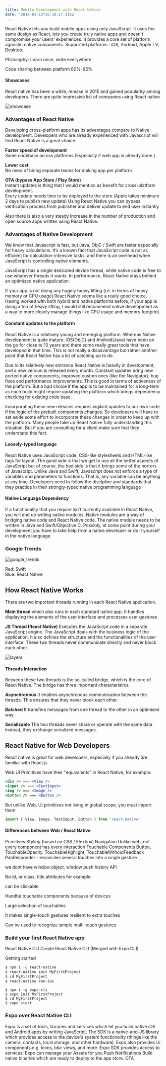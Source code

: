 ```yaml
---
title: Mobile Development with React Native
date: '2018-01-13T16:30:17.316Z'
---
```


React Native lets you build mobile apps using only JavaScript. It uses the same design as React, lets you create truly native apps and doesn't compromise your users' experiences. It provides a core set of platform agnostic native components. Supported platforms : iOS, Android, Apple TV, Desktop.

Philosophy: Learn once, write everywhere

Code sharing between platform 80%-95%

<!-- read more -->

#### Showcases

React native has been a while, release in 2015 and gained popularity among developers.
There are quite impressive list of companies using React native

![showcase](https://github.com/shakogegia/shakogegia.github.io/blob/develop/content/blog/mobile-development-with-react-native/showcase.png?raw=true)

### Advantages of React Native

Developing cross-platform apps has its advantages compare to Native development.
Developers who are already experienced with Javascript will find React Native is a great choice.

**Faster speed of development**  
Same codebase across platforms (Especially if web app is already done.)

**Lower cost**  
No need of hiring separate teams for making app per platform

**OTA (bypass App Store / Play Store)**  
Instant updates is thing that I would mention as benefit for cross-platform development.  
Every update needs time to be deployed to the store (Apple takes minimum 2 days to publish new update)
Using React Native you can bypass verification process from publisher and deliver update to end user instantly

Also there is also a very steady increase in the number of production and open source apps written using React Native.

### Advantages of Native Development

We know that Javascript is fast, but Java, ObjC / Swift are faster especially for heavy calculations. It’s a known fact that JavaScript code is not as efficient for calculation-intensive tasks, and there is an overhead when JavaScript is controlling native elements.

JavaScript has a single dedicated device thread, while native code is free to use whatever threads it wants. In performance, React Native stays behind an optimized native application.

If your app is not doing any hugely heavy lifting (i.e. in terms of heavy memory or CPU usage) React Native seems like a really good choice. Having worked with both hybrid and native platforms before, if your app is doing a ton of heavy lifting, I would still recommend native development as a way to more closely manage things like CPU usage and memory footprint.

#### Constant updates to the platform

React Native is a relatively young and emerging platform. Whereas Native development is quite mature. iOS(ObjC) and Android(Java) have been on the go for close to 10 years and there some really great tools that have developed in that time. This is not really a disadvantage but rather another point that React Native has a lot of catching up to do.

Due to its relatively new entrance React Native is heavily in development, and a new version is released every month.
Constant updates bring new ported native components, improved custom ones (like the Navigator), bug fixes and performance improvements. This is good in terms of activeness of the platform. But a bad choice if the app is to be maintained for a long-term as each build might require updating the platform which brings dependency checking for existing code base.

Incorporating these new releases requires vigilant updates to our own code if the logic of the prebuilt components changes. So developers will have to set aside some effort to incorporate these changes in order to keep up with the platform. Many people take up React Native fully understanding this situation. But if you are consulting for a client make sure that they understand this fact.

#### Loosely-typed language

React Native uses JavaScript code, CSS-like stylesheets and HTML-like tags for layout.
The good side is that we get to use all the better aspects of JavaScript but of course, the bad side is that it brings some of the horrors of Javascript.
Unlike Java and Swift, Javascript does not enforce a type of variables and parameters to functions. That is, any variable can be anything at any time. Developers need to follow the discipline and standards that they practice in their strongly-typed native programming language

#### Native Language Dependency

If a functionality that you require isn’t currently available in React Native, you will end up writing native modules.
Native modules are a way of bridging native code and React Native code.
The native module needs to be written in Java and Swift/Objective C. Possibly, at some point during your development you have to take help from a native developer or do it yourself in the native language.

### Google Trends

![google_trends](https://raw.githubusercontent.com/shakogegia/shakogegia.github.io/develop/content/blog/mobile-development-with-react-native/google_trends.png)

Red: Swift  
Blue: React Native

## How React Native Works

There are two important threads running in each React Native application.

**Main thread** which also runs in each standard native app. It handles displaying the elements of the user interface and processes user gestures.

**JS Thread (React Native)** Executes the JavaScript code in a separate JavaScript engine. The JavaScript deals with the business logic of the application. It also defines the structure and the functionalities of the user interface.
These two threads never communicate directly and never block each other.

![layers](https://github.com/shakogegia/shakogegia.github.io/blob/develop/content/blog/mobile-development-with-react-native/layers.png?raw=true)

#### Threads Interaction

Between these two threads is the so-called bridge, which is the core of React Native. The bridge has three important characteristics.

**Asynchronous** It enables asynchronous communication between the threads. This ensures that they never block each other.

**Batched** It transfers messages from one thread to the other in an optimised way.

**Serializable** The two threads never share or operate with the same data. Instead, they exchange serialized messages.

## React Native for Web Developers

React native is great for web developers, especially if you already are familiar with React.js

Web UI Primitives have their "equivalents" in React Native, for example:

```jsx
<div /> === <View />
<input /> === <TextInput>
<img /> === <Image />
<button /> === <Button />
```

But unlike Web, UI primitives not living in global scope, you must import them

```js
import { View, Image, TextInput, Button } from 'react-native'
```

#### Differences between Web / React Native

Primitives
Styling (based on CSS / Flexbox)
Navigation
Unlike web, not every component has every interaction
Touchable Components
Button, TouchableOpacity, TouchableHighlight, TouchableWithoutFeedback
PanResponder - reconciles several touches into a single gesture

we dont have window object, window push history API

No id, or class, title attributes
for example: <div /> can be clickable

Handful touchable components because of devices

Large selection of touchables

It makes single-touch gestures resilient to extra touches

Can be used to recognize simple multi-touch gestures

### Build your first React Native app

React Native CLI
Create React Native CLI (Merged with Expo CLI)

Getting started

```bash
$ npm i -g react-native
$ react-native init MyFirstProject
$ cd MyFirstProject
$ react-native run-ios
```

```shell
$ npm i -g expo-cli
$ expo init MyFirstProject
$ cd MyFirstProject
$ expo start
```

### Expo over React Native CLI

Expo is a set of tools, libraries and services which let you build native iOS and Android apps by writing JavaScript.
The SDK is a native-and-JS library which provides access to the device's system functionality (things like the camera, contacts, local storage, and other hardware).
Expo also provides UI components.e.g. icons, blur views, and more.
Expo SDK provides access to services:
Expo can manage your Assets for you
Push Notifications
Build native binaries which are ready to deploy to the app store.
OTA
